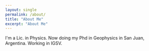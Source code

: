 ```yaml
---
layout: single
permalink: /about/
title: "About Me"
excerpt: "About Me"
---
```


I'm a Lic. in Physics. Now doing my Phd in Geophysics in San Juan, Argentina.
Working in IGSV.
